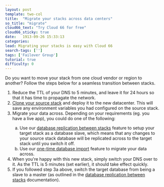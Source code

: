 ```yaml
---
layout: post
template: two-col
title:  "Migrate your stacks across data centers"
so_title: "migrate"
cloud66_text: "Try Cloud 66 for free"
cloud66_sticky: true
date:   1913-09-26 15:33:13
categories: 
lead: Migrating your stacks is easy with Cloud 66
search-tags: ['']
tags: ['Failover Group']
tutorial: true
difficulty: 0
---
```


Do you want to move your stack from one cloud vendor or region to another? Follow the steps below for a seamless transition between stacks.

<ol class="article-list">
<li>Reduce the TTL of your DNS to 5 minutes, and leave it for 24 hours so that it has time to propagate the network.</li>
<li><a href="http://help.cloud66.com/building-your-stack/stack-definition#stackscore">Clone your source stack</a> and deploy it to the new datacenter. This will save any environment variables you had configured on the source stack.</li>

<li>Migrate your data across. Depending on your requirements (eg. you have a live app), you could do one of the following:</li>
<ol type="a">
	<li>Use our <a href="http://help.cloud66.com/database-management/database-replication">database replication between stacks</a> feature to setup your target stack as a database slave, which means that any changes to your source stack database will be replicated across to the target stack until you switch it off.</li>
	<li>Use our <a href="http://help.cloud66.com/database-management/database-one-time-import">one-time database import</a> feature to migrate your data across.</li>
</ol>
<li>When you're happy with this new stack, simply switch your DNS over to it. As the TTL is 5 minutes (set earlier), it should take effect quickly.</li>
<li>If you followed step 3a above, switch the target database from being a slave to a master (as outlined in the <a href="/articles/postgresql-failover-procedure">database replication between stacks</a> documentation).</li>
</ol>